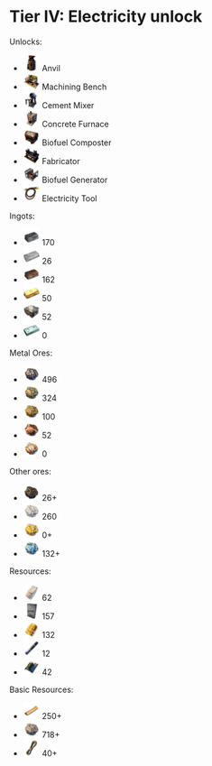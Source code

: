 # Tier IV: Electricity unlock

Unlocks:
- <img src="images/anvil.webp" width="30" height="30"/>			Anvil
- <img src="images/machining_bench.webp" width="30" height="30"/>	Machining Bench
- <img src="images/cement_mixer.webp" width="30" height="30"/>		Cement Mixer
- <img src="images/concrete_furnace.webp" width="30" height="30"/>	Concrete Furnace	
- <img src="images/biofuel_composter.webp" width="30" height="30"/>	Biofuel Composter
- <img src="images/fabricator.webp" width="30" height="30"/>		Fabricator
- <img src="images/biofuel_generator.webp" width="30" height="30"/>	Biofuel Generator
- <img src="images/electricity_tool.webp" width="30" height="30"/>	Electricity Tool


Ingots:
- <img src="images/iron_ingot.webp" width="30" height="30"/>		170
- <img src="images/steel_ingot.webp" width="30" height="30"/>		26
- <img src="images/copper_ingot.webp" width="30" height="30"/>		162
- <img src="images/gold_ingot.webp" width="30" height="30"/>		50
- <img src="images/aluminium_ingot.webp" width="30" height="30"/>	52
- <img src="images/platinum_ingot.webp" width="30" height="30"/>	0

Metal Ores:
- <img src="images/iron_ore.webp" width="30" height="30"/>		496
- <img src="images/copper_ore.webp" width="30" height="30"/>		324
- <img src="images/gold_ore.webp" width="30" height="30"/>		100
- <img src="images/aluminium_ore.webp" width="30" height="30"/>		52
- <img src="images/platinum_ore.webp" width="30" height="30"/>		0

Other ores:
- <img src="images/coal_ore.webp" width="30" height="30"/>		26+
- <img src="images/silica_ore.webp" width="30" height="30"/>		260
- <img src="images/sulfur_ore.webp" width="30" height="30"/>		0+
- <img src="images/oxite_ore.webp" width="30" height="30"/>		132+

Resources:
- <img src="images/concrete_mix.webp" width="30" height="30"/>		62
- <img src="images/epoxy.webp" width="30" height="30"/>			157
- <img src="images/organic_resin.webp" width="30" height="30"/>		132
- <img src="images/carbon_fiber.webp" width="30" height="30"/>		12
- <img src="images/electronics.webp" width="30" height="30"/>		42

Basic Resources:
- <img src="images/wood.webp" width="30" height="30"/>			250+
- <img src="images/stone.webp" width="30" height="30"/>			718+
- <img src="images/rope.webp" width="30" height="30"/>			40+
